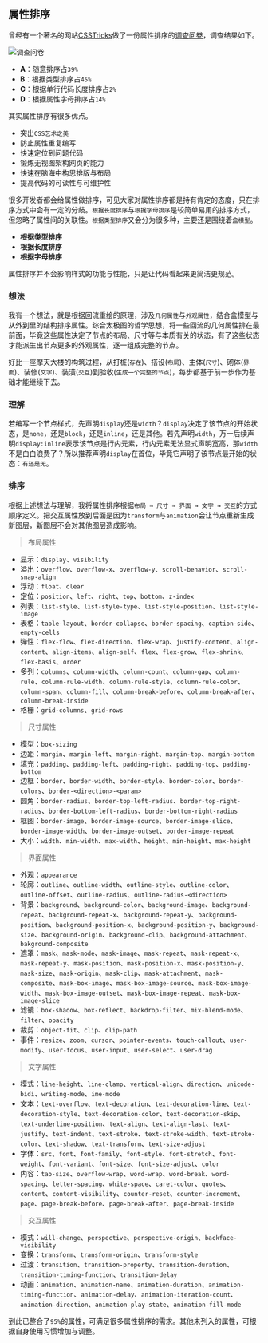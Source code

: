
## 属性排序

曾经有一个著名的网站[CSSTricks](https://css-tricks.com)做了一份属性排序的[调查问卷](https://css-tricks.com/poll-results-how-do-you-order-your-css-properties)，调查结果如下。

![调查问卷](https://qn.huat.xyz/mac/202406121319779.awebp)

-   **A**：随意排序占`39%`
-   **B**：根据类型排序占`45%`
-   **C**：根据单行代码长度排序占`2%`
-   **D**：根据属性字母排序占`14%`

其实属性排序有很多优点。

-   突出`CSS艺术之美`
-   防止属性重复编写
-   快速定位到问题代码
-   锻炼无视图架构网页的能力
-   快速在脑海中构思排版与布局
-   提高代码的可读性与可维护性

很多开发者都会给属性做排序，可见大家对属性排序都是持有肯定的态度，只在排序方式中会有一定的分歧。`根据长度排序`与`根据字母排序`是较简单易用的排序方式，但忽略了属性间的关联性。`根据类型排序`又会分为很多种，主要还是围绕着`盒模型`。

-   **根据类型排序**
-   **根据长度排序**
-   **根据字母排序**

属性排序并不会影响样式的功能与性能，只是让代码看起来更简洁更规范。



### 想法

我有一个想法，就是根据回流重绘的原理，涉及`几何属性`与`外观属性`，结合盒模型与从外到里的结构排序属性。综合太极图的哲学思想，将一些回流的几何属性排在最前面，毕竟这些属性决定了节点的布局、尺寸等与本质有关的状态，有了这些状态才能派生出节点更多的外观属性，逐一组成完整的节点。

好比一座摩天大楼的构筑过程，从打桩(`存在`)、搭设(`布局`)、主体(`尺寸`)、砌体(`界面`)、装修(`文字`)、装潢(`交互`)到验收(`生成一个完整的节点`)，每步都基于前一步作为基础才能继续下去。

### 理解

若编写一个节点样式，先声明`display`还是`width`？`display`决定了该节点的开始状态，是`none`，还是`block`，还是`inline`，还是其他。若先声明`width`，万一后续声明`display:inline`表示该节点是行内元素，行内元素无法显式声明宽高，那`width`不是白白浪费了？所以推荐声明`display`在首位，毕竟它声明了该节点最开始的状态：`有还是无`。

### 排序

根据上述想法与理解，我将属性排序根据`布局 → 尺寸 → 界面 → 文字 → 交互`的方式顺序定义。把交互属性放到后面是因为`transform`与`animation`会让节点重新生成新图层，新图层不会对其他图层造成影响。

> 布局属性

-   显示：`display`、`visibility`
-   溢出：`overflow`、`overflow-x`、`overflow-y`、`scroll-behavior`、`scroll-snap-align`
-   浮动：`float`、`clear`
-   定位：`position`、`left`、`right`、`top`、`bottom`、`z-index`
-   列表：`list-style`、`list-style-type`、`list-style-position`、`list-style-image`
-   表格：`table-layout`、`border-collapse`、`border-spacing`、`caption-side`、`empty-cells`
-   弹性：`flex-flow`、`flex-direction`、`flex-wrap`、`justify-content`、`align-content`、`align-items`、`align-self`、`flex`、`flex-grow`、`flex-shrink`、`flex-basis`、`order`
-   多列：`columns`、`column-width`、`column-count`、`column-gap`、`column-rule`、`column-rule-width`、`column-rule-style`、`column-rule-color`、`column-span`、`column-fill`、`column-break-before`、`column-break-after`、`column-break-inside`
-   格栅：`grid-columns`、`grid-rows`

> 尺寸属性

-   模型：`box-sizing`
-   边距：`margin`、`margin-left`、`margin-right`、`margin-top`、`margin-bottom`
-   填充：`padding`、`padding-left`、`padding-right`、`padding-top`、`padding-bottom`
-   边框：`border`、`border-width`、`border-style`、`border-color`、`border-colors`、`border-<direction>-<param>`
-   圆角：`border-radius`、`border-top-left-radius`、`border-top-right-radius`、`border-bottom-left-radius`、`border-bottom-right-radius`
-   框图：`border-image`、`border-image-source`、`border-image-slice`、`border-image-width`、`border-image-outset`、`border-image-repeat`
-   大小：`width`、`min-width`、`max-width`、`height`、`min-height`、`max-height`

> 界面属性

-   外观：`appearance`
-   轮廓：`outline`、`outline-width`、`outline-style`、`outline-color`、`outline-offset`、`outline-radius`、`outline-radius-<direction>`
-   背景：`background`、`background-color`、`background-image`、`background-repeat`、`background-repeat-x`、`background-repeat-y`、`background-position`、`background-position-x`、`background-position-y`、`background-size`、`background-origin`、`background-clip`、`background-attachment`、`bakground-composite`
-   遮罩：`mask`、`mask-mode`、`mask-image`、`mask-repeat`、`mask-repeat-x`、`mask-repeat-y`、`mask-position`、`mask-position-x`、`mask-position-y`、`mask-size`、`mask-origin`、`mask-clip`、`mask-attachment`、`mask-composite`、`mask-box-image`、`mask-box-image-source`、`mask-box-image-width`、`mask-box-image-outset`、`mask-box-image-repeat`、`mask-box-image-slice`
-   滤镜：`box-shadow`、`box-reflect`、`backdrop-filter`、`mix-blend-mode`、`filter`、`opacity`
-   裁剪：`object-fit`、`clip`、`clip-path`
-   事件：`resize`、`zoom`、`cursor`、`pointer-events`、`touch-callout`、`user-modify`、`user-focus`、`user-input`、`user-select`、`user-drag`

> 文字属性

-   模式：`line-height`、`line-clamp`、`vertical-align`、`direction`、`unicode-bidi`、`writing-mode`、`ime-mode`
-   文本：`text-overflow`、`text-decoration`、`text-decoration-line`、`text-decoration-style`、`text-decoration-color`、`text-decoration-skip`、`text-underline-position`、`text-align`、`text-align-last`、`text-justify`、`text-indent`、`text-stroke`、`text-stroke-width`、`text-stroke-color`、`text-shadow`、`text-transform`、`text-size-adjust`
-   字体：`src`、`font`、`font-family`、`font-style`、`font-stretch`、`font-weight`、`font-variant`、`font-size`、`font-size-adjust`、`color`
-   内容：`tab-size`、`overflow-wrap`、`word-wrap`、`word-break`、`word-spacing`、`letter-spacing`、`white-space`、`caret-color`、`quotes`、`content`、`content-visibility`、`counter-reset`、`counter-increment`、`page`、`page-break-before`、`page-break-after`、`page-break-inside`

> 交互属性

-   模式：`will-change`、`perspective`、`perspective-origin`、`backface-visibility`
-   变换：`transform`、`transform-origin`、`transform-style`
-   过渡：`transition`、`transition-property`、`transition-duration`、`transition-timing-function`、`transition-delay`
-   动画：`animation`、`animation-name`、`animation-duration`、`animation-timing-function`、`animation-delay`、`animation-iteration-count`、`animation-direction`、`animation-play-state`、`animation-fill-mode`

到此已整合了`95%`的属性，可满足很多属性排序的需求。其他未列入的属性，可根据自身使用习惯增加与调整。
